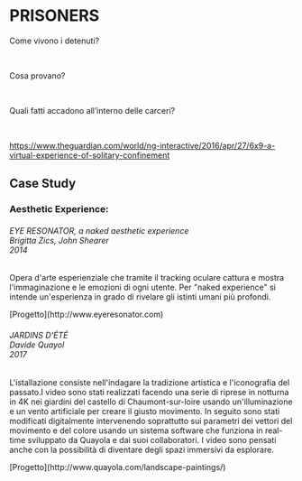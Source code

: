# PRISONERS #

<p>Come vivono i detenuti?</p> </br>
<p>Cosa provano?</p> </br>
<p>Quali fatti accadono all’interno delle carceri?</p> </br>

<a>https://www.theguardian.com/world/ng-interactive/2016/apr/27/6x9-a-virtual-experience-of-solitary-confinement</a>

## Case Study ##

### Aesthetic Experience: ###
<h6>EYE RESONATOR, a naked aesthetic experience </br> Brigitta Zics, John Shearer </br> 2014 </h6>

<p> Opera d'arte esperienziale che tramite il tracking oculare cattura e mostra l'immaginazione e le emozioni di ogni utente. 
Per "naked experience" si intende un'esperienza in grado di rivelare gli istinti umani più profondi.</p>
[Progetto](http://www.eyeresonator.com)

<h6>JARDINS D'ÉTÉ </br> Davide Quayol </br> 2017 </h6>

<p>L'istallazione consiste nell'indagare la tradizione artistica e l'iconografia del passato.I video sono stati realizzati facendo una serie di riprese in notturna in 4K nei giardini del castello di Chaumont-sur-loire usando un'illuminazione e un vento artificiale per creare il giusto movimento. In seguito sono stati modificati digitalmente intervenendo soprattutto sui parametri dei vettori del movimento e del colore usando un sistema software che funziona in real-time sviluppato da Quayola e dai suoi collaboratori. I video sono pensati anche con la possibilità di diventare degli spazi immersivi da esplorare.</p>
[Progetto](http://www.quayola.com/landscape-paintings/)




